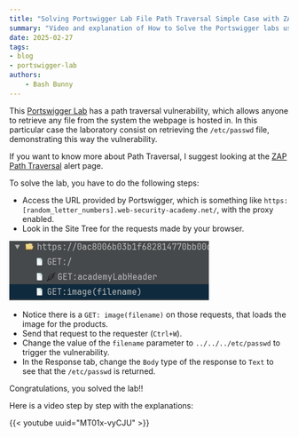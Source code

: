 ```yaml
---
title: "Solving Portswigger Lab File Path Traversal Simple Case with ZAP"
summary: "Video and explanation of How to Solve the Portswigger labs using ZAP, in this case: 'Path Traversal Simple Case'"
date: 2025-02-27
tags:
- blog
- portswigger-lab
authors:
    - Bash Bunny
---
```


This [Portswigger Lab](https://portswigger.net/web-security/file-path-traversal/lab-simple) has a path traversal vulnerability, which allows anyone to retrieve any file from the system the webpage is hosted in. In this particular case the laboratory consist on retrieving the `/etc/passwd` file, demonstrating this way the vulnerability.

If you want to know more about Path Traversal, I suggest looking at the [ZAP Path Traversal](/docs/alerts/6-2/) alert page.

To solve the lab, you have to do the following steps:
- Access the URL provided by Portswigger, which is something like `https:[random_letter_numbers].web-security-academy.net/`, with the proxy enabled.
- Look in the Site Tree for the requests made by your browser.

![ZAP Site Tree GET Image](images/zap-site-tree.png)

- Notice there is a `GET: image(filename)` on those requests, that loads the image for the products.
- Send that request to the requester (`Ctrl+W`).
- Change the value of the `filename` parameter to `../../../etc/passwd` to trigger the vulnerability.
- In the Response tab, change the `Body` type of the response to `Text` to see that the `/etc/passwd` is returned.

Congratulations, you solved the lab!! 

Here is a video step by step with the explanations:

{{< youtube uuid="MT01x-vyCJU" >}}
